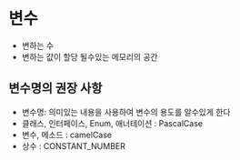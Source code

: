 # 변수
* 변하는 수 
* 변하는 값이 할당 될수있는 메모리의 공간 

## 변수명의 권장 사항 
* 변수명: 의미있는 내용을 사용하여 변수의 용도를 알수있게 한다
* 클래스, 인터페이스, Enum, 애너테이션 : PascalCase
* 변수, 메소드 : camelCase
* 상수 : CONSTANT_NUMBER